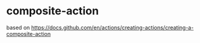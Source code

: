 # composite-action
based on https://docs.github.com/en/actions/creating-actions/creating-a-composite-action